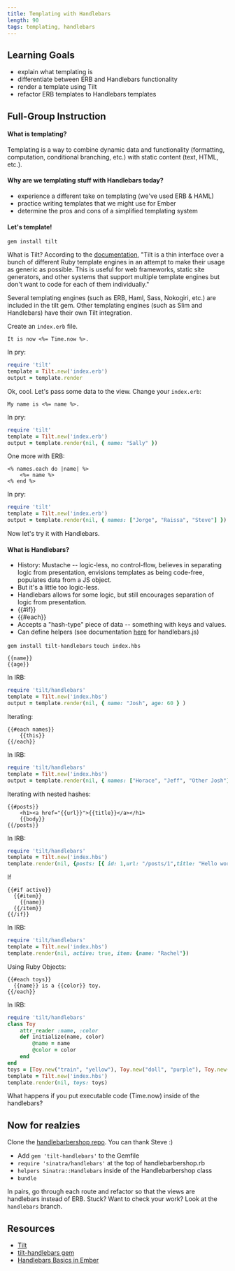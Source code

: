 ```yaml
---
title: Templating with Handlebars
length: 90
tags: templating, handlebars
---
```


## Learning Goals

* explain what templating is
* differentiate between ERB and Handlebars functionality
* render a template using Tilt
* refactor ERB templates to Handlebars templates

## Full-Group Instruction

#### What is templating?

Templating is a way to combine dynamic data and functionality (formatting, computation, conditional branching, etc.) with static content (text, HTML, etc.).

#### Why are we templating stuff with Handlebars today?

* experience a different take on templating (we've used ERB & HAML)
* practice writing templates that we might use for Ember
* determine the pros and cons of a simplified templating system

#### Let's template!

`gem install tilt`

What is Tilt? According to the [documentation](https://github.com/rtomayko/tilt), "Tilt is a thin interface over a bunch of different Ruby template engines in an attempt to make their usage as generic as possible. This is useful for web frameworks, static site generators, and other systems that support multiple template engines but don't want to code for each of them individually."

Several templating engines (such as ERB, Haml, Sass, Nokogiri, etc.) are included in the tilt gem. Other templating engines (such as Slim and Handlebars) have their own Tilt integration. 

Create an `index.erb` file.

```
It is now <%= Time.now %>.
```

In pry:

```ruby
require 'tilt'
template = Tilt.new('index.erb')
output = template.render
```

Ok, cool. Let's pass some data to the view. Change your `index.erb`:

```
My name is <%= name %>.
```

In pry:

```ruby
require 'tilt'
template = Tilt.new('index.erb')
output = template.render(nil, { name: "Sally" })
```

One more with ERB:

```
<% names.each do |name| %>
	<%= name %>
<% end %>
```

In pry:

```ruby
require 'tilt'
template = Tilt.new('index.erb')
output = template.render(nil, { names: ["Jorge", "Raissa", "Steve"] })
```

Now let's try it with Handlebars. 

#### What is Handlebars?

* History: Mustache -- logic-less, no control-flow, believes in separating logic from presentation, envisions templates as being code-free, populates data from a JS object. 
* But it's a little too logic-less.
* Handlebars allows for some logic, but still encourages separation of logic from presentation.
* {{#if}}
* {{#each}}
* Accepts a "hash-type" piece of data -- something with keys and values. 
* Can define helpers (see documentation [here](http://handlebarsjs.com/) for handlebars.js)

`gem install tilt-handlebars`
`touch index.hbs`

```
{{name}}
{{age}}
```

In IRB: 

```ruby
require 'tilt/handlebars'
template = Tilt.new('index.hbs')
output = template.render(nil, { name: "Josh", age: 60 } )
```

Iterating: 

```
{{#each names}}
	{{this}}
{{/each}}
```

In IRB: 

```ruby
require 'tilt/handlebars'
template = Tilt.new('index.hbs')
output = template.render(nil, { names: ["Horace", "Jeff", "Other Josh"])
```

Iterating with nested hashes:

```
{{#posts}}
	<h1><a href="{{url}}">{{title}}</a></h1>
	{{body}}
{{/posts}}
```

In IRB:

```ruby
require 'tilt/handlebars'
template = Tilt.new('index.hbs')
template.render(nil, {posts: [{ id: 1,url: "/posts/1",title: "Hello world!",body: "Hello world!"},{ id: 2,url: "/posts/2",title: "Goodbye world!",body: "Second Post"}]})
```

If

```
{{#if active}}
  {{#item}}
  	{{name}}
  {{/item}}
{{/if}}
```

In IRB:

```ruby
require 'tilt/handlebars'
template = Tilt.new('index.hbs')
template.render(nil, active: true, item: {name: "Rachel"})
```

Using Ruby Objects:

```
{{#each toys}}
  {{name}} is a {{color}} toy.
{{/each}}
```

In IRB:

```ruby
require 'tilt/handlebars'
class Toy
	attr_reader :name, :color
	def initialize(name, color)
		@name = name
		@color = color
	end
end
toys = [Toy.new("train", "yellow"), Toy.new("doll", "purple"), Toy.new("Lego", "brown")]
template = Tilt.new('index.hbs')
template.render(nil, toys: toys)
```

What happens if you put executable code (Time.now) inside of the handlebars?

## Now for realzies

Clone the [handlebarbershop repo](https://github.com/turingschool-examples/handlebarbershop). You can thank Steve :)

* Add `gem 'tilt-handlebars'` to the Gemfile
* `require 'sinatra/handlebars'` at the top of handlebarbershop.rb
* `helpers Sinatra::Handlebars` inside of the Handlebarbershop class
* `bundle`

In pairs, go through each route and refactor so that the views are handlebars instead of ERB. Stuck? Want to check your work? Look at the `handlebars` branch.  

## Resources

* [Tilt](https://github.com/rtomayko/tilt)
* [tilt-handlebars gem](https://github.com/jimothyGator/tilt-handlebars)
* [Handlebars Basics in Ember](http://emberjs.com/guides/templates/handlebars-basics/)
